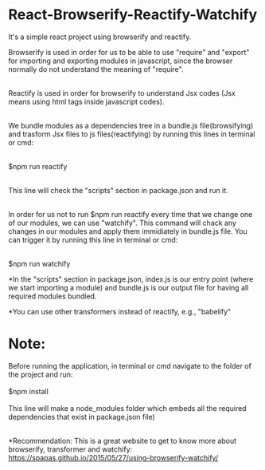 # React-Browserify-Reactify-Watchify<br />
It's a simple react project using browserify and reactify.<br />

Browserify is used in order for us to be able to use "require" and "export" for importing and exporting modules in javascript, since the browser normally do not understand the meaning  of "require".<br/><br/>


Reactify is used in order for browserify to understand Jsx codes (Jsx means using html tags inside javascript codes).<br/><br/>


We bundle modules as a dependencies tree in a bundle.js file(browsifying) and trasform Jsx files to js files(reactifying) by running this lines in terminal or cmd: <br/><br/>

$npm run reactify</br><br/>


This line will check the "scripts" section in package.json and run it.</br><br/>


In order for us not to run $npm run reactify every time that we change one of our modules, we can use "watchify". This command will chack any changes in our modules and apply them immidiately in bundle.js file. You can trigger it by running this line in terminal or cmd:<br/><br/>


$npm run watchify<br/>


*In the "scripts" section in package.json, index.js is our entry point (where we start importing a module) and bundle.js is our output file for having all required modules bundled.<br />

*You can use other transformers instead of reactify, e.g., "babelify"

# Note:
Before running the application, in terminal or cmd navigate to the folder of the project and run:<br/><br/>$npm install<br/><br/>This line will make a node_modules folder which embeds all the required dependencies that exist in package.json file)</br><br/>


*Recommendation: This is a great website to get to know more about browserify, transformer and watchify: https://spapas.github.io/2015/05/27/using-browserify-watchify/

